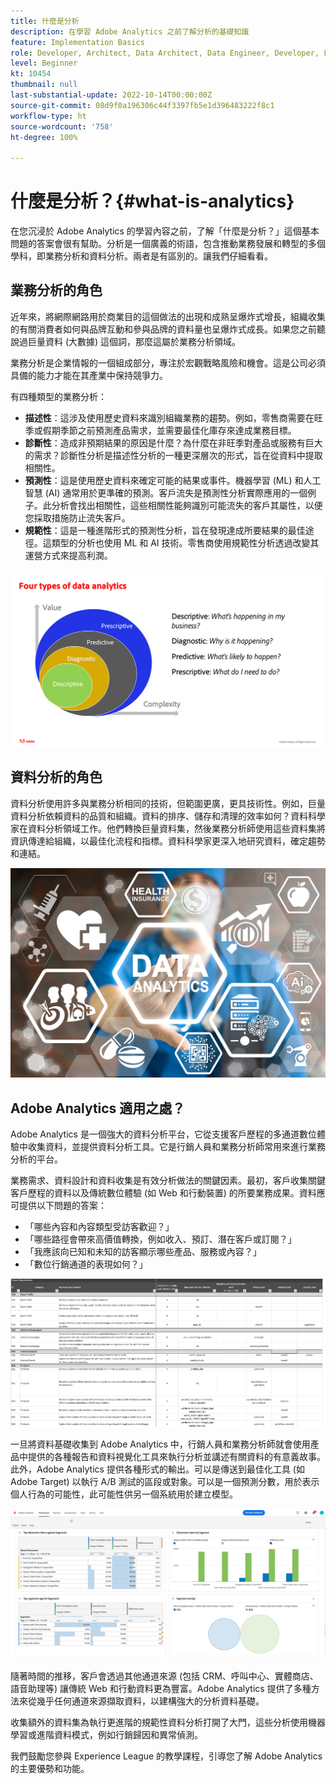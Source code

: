 ```yaml
---
title: 什麼是分析
description: 在學習 Adobe Analytics 之前了解分析的基礎知識
feature: Implementation Basics
role: Developer, Architect, Data Architect, Data Engineer, Developer, Leader, User
level: Beginner
kt: 10454
thumbnail: null
last-substantial-update: 2022-10-14T00:00:00Z
source-git-commit: 08d9f0a196306c44f3397fb5e1d396483222f8c1
workflow-type: ht
source-wordcount: '758'
ht-degree: 100%

---
```


# 什麼是分析？{#what-is-analytics}

在您沉浸於 Adobe Analytics 的學習內容之前，了解「什麼是分析？」這個基本問題的答案會很有幫助。分析是一個廣義的術語，包含推動業務發展和轉型的多個學科，即業務分析和資料分析。兩者是有區別的。讓我們仔細看看。

## 業務分析的角色

近年來，將網際網路用於商業目的這個做法的出現和成熟呈爆炸式增長，組織收集的有關消費者如何與品牌互動和參與品牌的資料量也呈爆炸式成長。如果您之前聽說過巨量資料 (大數據) 這個詞，那麼這屬於業務分析領域。

業務分析是企業情報的一個組成部分，專注於宏觀戰略風險和機會。這是公司必須具備的能力才能在其產業中保持競爭力。

有四種類型的業務分析：

* **描述性**：這涉及使用歷史資料來識別組織業務的趨勢。例如，零售商需要在旺季或假期季節之前預測產品需求，並需要最佳化庫存來達成業務目標。
* **診斷性**：造成非預期結果的原因是什麼？為什麼在非旺季對產品或服務有巨大的需求？診斷性分析是描述性分析的一種更深層次的形式，旨在從資料中提取相關性。
* **預測性**：這是使用歷史資料來確定可能的結果或事件。機器學習 (ML) 和人工智慧 (AI) 通常用於更準確的預測。客戶流失是預測性分析實際應用的一個例子。此分析會找出相關性，這些相關性能夠識別可能流失的客戶其屬性，以便您採取措施防止流失客戶。
* **規範性**：這是一種進階形式的預測性分析，旨在發現達成所要結果的最佳途徑。這類型的分析也使用 ML 和 AI 技術。零售商使用規範性分析透過改變其運營方式來提高利潤。

![資料-分析-類型](../what-can-aa-do-for-me/assets/data_analytics_types.png)

## 資料分析的角色

資料分析使用許多與業務分析相同的技術，但範圍更廣，更具技術性。例如，巨量資料分析依賴資料的品質和組織。資料的排序、儲存和清理的效率如何？資料科學家在資料分析領域工作。他們轉換巨量資料集，然後業務分析師使用這些資料集將資訊傳達給組織，以最佳化流程和指標。資料科學家更深入地研究資料，確定趨勢和連結。

![資料-分析](../what-can-aa-do-for-me/assets/data_analytics.png)

## Adobe Analytics 適用之處？

Adobe Analytics 是一個強大的資料分析平台，它從支援客戶歷程的多通道數位體驗中收集資料，並提供資料分析工具。它是行銷人員和業務分析師常用來進行業務分析的平台。

業務需求、資料設計和資料收集是有效分析做法的關鍵因素。最初，客戶收集關鍵客戶歷程的資料以及傳統數位體驗 (如 Web 和行動裝置) 的所要業務成果。資料應可提供以下問題的答案：

* 「哪些內容和內容類型受訪客歡迎？」
* 「哪些路徑會帶來高價值轉換，例如收入、預訂、潛在客戶或訂閱？」
* 「我應該向已知和未知的訪客顯示哪些產品、服務或內容？」
* 「數位行銷通道的表現如何？」

![分析-業務-要求](../what-can-aa-do-for-me/assets/analytics_business_requirements.png)

一旦將資料基礎收集到 Adobe Analytics 中，行銷人員和業務分析師就會使用產品中提供的各種報告和資料視覺化工具來執行分析並講述有關資料的有意義故事。此外，Adobe Analytics 提供各種形式的輸出。可以是傳送到最佳化工具 (如 Adobe Target) 以執行 A/B 測試的區段或對象。可以是一個預測分數，用於表示個人行為的可能性，此可能性供另一個系統用於建立模型。

![分析-工作區-專案](../what-can-aa-do-for-me/assets/analytics_workspace_project.png)

隨著時間的推移，客戶會透過其他通道來源 (包括 CRM、呼叫中心、實體商店、語音助理等) 讓傳統 Web 和行動資料更為豐富。Adobe Analytics 提供了多種方法來從幾乎任何通道來源擷取資料，以建構強大的分析資料基礎。

收集額外的資料集為執行更進階的規範性資料分析打開了大門，這些分析使用機器學習或進階資料模式，例如行銷歸因和異常偵測。

我們鼓勵您參與 Experience League 的教學課程，引導您了解 Adobe Analytics 的主要優勢和功能。

